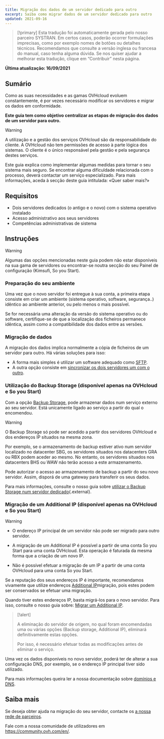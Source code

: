 ```yaml
---
title: Migração dos dados de um servidor dedicado para outro
excerpt: Saiba como migrar dados de um servidor dedicado para outro
updated: 2021-09-16
---
```


> [!primary]
> Esta tradução foi automaticamente gerada pelo nosso parceiro SYSTRAN. Em certos casos, poderão ocorrer formulações imprecisas, como por exemplo nomes de botões ou detalhes técnicos. Recomendamos que consulte a versão inglesa ou francesa do manual, caso tenha alguma dúvida. Se nos quiser ajudar a melhorar esta tradução, clique em “Contribuir” nesta página.
>

**Última atualização: 16/09/2021**

## Sumário

Como as suas necessidades e as gamas OVHcloud evoluem constantemente, é por vezes necessário modificar os servidores e migrar os dados em conformidade.

**Este guia tem como objetivo centralizar as etapas de migração dos dados de um servidor para outro.**

> [!warning]
>
> A utilização e a gestão dos serviços OVHcloud são da responsabilidade do cliente. A OVHcloud não tem permissões de acesso à parte lógica dos sistemas. O cliente é o único responsável pela gestão e pela segurança destes serviços.
>
> Este guia explica como implementar algumas medidas para tornar o seu sistema mais seguro. Se encontrar alguma dificuldade relacionada com o processo, deverá contactar um serviço especializado. Para mais informações, aceda à secção deste guia intitulada: «Quer saber mais?»
>

## Requisitos

- Dois servidores dedicados (o antigo e o novo) com o sistema operativo instalado
- Acesso administrativo aos seus servidores
- Competências administrativas de sistema

## Instruções

> [!warning]
>
> Algumas das opções mencionadas neste guia podem não estar disponíveis na sua gama de servidores ou encontrar-se noutra secção do seu Painel de configuração (Kimsufi, So you Start).
>

### Preparação do seu ambiente

Uma vez que o novo servidor foi entregue à sua conta, a primeira etapa consiste em criar um ambiente (sistema operativo, software, segurança..) idêntico ao ambiente anterior, ou pelo menos o mais possível.

Se for necessária uma alteração da versão do sistema operativo ou do software, certifique-se de que a localização dos ficheiros permanece idêntica, assim como a compatibilidade dos dados entre as versões.

### Migração de dados

A migração dos dados implica normalmente a cópia de ficheiros de um servidor para outro. Há várias soluções para isso:

- A forma mais simples é utilizar um software adequado como [SFTP](/pages/cloud/dedicated/comment-deposer-ou-recuperer-des-donnees-sur-un-serveur-dedie-via-sftp).
- A outra opção consiste em [sincronizar os dois servidores um com o outro](/pages/cloud/dedicated/how-to-copy-data-from-one-dedicated-server-to-another-using-rsync).

### Utilização do Backup Storage (disponível apenas na OVHcloud e So you Start)

Com a opção [Backup Storage](https://www.ovhcloud.com/pt/bare-metal/backup-storage/), pode armazenar dados num serviço externo ao seu servidor. Está unicamente ligado ao serviço a partir do qual o encomendou.

> [!warning]
>
> O Backup Storage só pode ser acedido a partir dos servidores OVHcloud e dos endereços IP situados na mesma zona.
>
> Por exemplo, se o armazenamento de backup estiver ativo num servidor localizado no datacenter SBG, os servidores situados nos datacenters GRA ou RBX podem aceder ao mesmo. No entanto, os servidores situados nos datacenters BHS ou WAW não terão acesso a este armazenamento.
>

Pode autorizar o acesso ao armazenamento de backup a partir do seu novo servidor. Assim, disporá de uma gateway para transferir os seus dados.

Para mais informações, consulte o nosso guia sobre [utilizar o Backup Storage num servidor dedicado](/pages/cloud/dedicated/services_backup_storage){.external}.

### Migração de um Additional IP (disponível apenas na OVHcloud e So you Start)

> [!warning]
>
> - O endereço IP principal de um servidor não pode ser migrado para outro servidor.
>
> - A migração de um Additional IP é possível a partir de uma conta So you Start para uma conta OVHcloud. Esta operação é faturada da mesma forma que a criação de um novo IP.
>
> - Não é possível efetuar a migração de um IP a partir de uma conta OVHcloud para uma conta So you Start.
>

Se a reputação dos seus endereços IP é importante, recomendamos vivamente que utilize endereços [Additional IP](https://www.ovhcloud.com/pt/bare-metal/ip/)migração, pois estes podem ser conservados se efetuar uma migração.

Quando tiver estes endereços IP, basta migrá-los para o novo servidor.
Para isso, consulte o nosso guia sobre: [Migrar um Additional IP](/pages/cloud/dedicated/move-failover-ip).

> [!alert]
>
> A eliminação do servidor de origem, no qual foram encomendadas uma ou várias opções (Backup storage, Additional IP), eliminará definitivamente estas opções.
>
> Por isso, é necessário efetuar todas as modificações antes de eliminar o serviço.
>

Uma vez os dados disponíveis no novo servidor, poderá ter de alterar a sua configuração DNS, por exemplo, se o endereço IP principal tiver sido utilizado.

Para mais informações queira ler a nossa documentação sobre [domínios e DNS](/products/web-cloud-domains-domain-names).

## Saiba mais

Se deseja obter ajuda na migração do seu servidor, contacte os [a nossa rede de parceiros](https://partner.ovhcloud.com/pt/directory/).

Fale com a nossa comunidade de utilizadores em <https://community.ovh.com/en/>.
